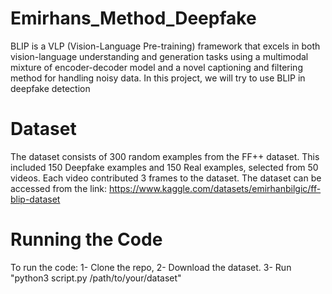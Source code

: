 # Emirhans_Method_Deepfake
BLIP is a VLP (Vision-Language Pre-training) framework that excels in both vision-language understanding and generation tasks using a multimodal mixture of encoder-decoder model and a novel captioning and filtering method for handling noisy data. In this project, we will try to use BLIP in deepfake detection

# Dataset 

The dataset consists of 300 random examples from the FF++ dataset. This included 150 Deepfake examples and 150 Real examples, selected from 50 videos. Each video contributed 3 frames to the dataset. The dataset can be accessed from the link: https://www.kaggle.com/datasets/emirhanbilgic/ff-blip-dataset 

# Running the Code

To run the code:
1- Clone the repo, 
2- Download the dataset.
3- Run "python3 script.py /path/to/your/dataset"

